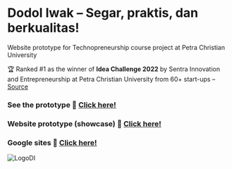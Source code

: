 # Dodol Iwak – Segar, praktis, dan berkualitas!
Website prototype for Technopreneurship course project at Petra Christian University<br>

🏆 Ranked #1 as the winner of <b>Idea Challenge 2022</b> by Sentra Innovation and Entrepreneurship at Petra Christian University from 60+ start-ups – [Source](https://github.com/luvnyen/DodolIwak/files/9191172/01-Pemenang.IC.2022.pdf)

### See the prototype 🦀 [Click here!](https://petra.id/dodol_iwak)<br>
### Website prototype (showcase) 🦐 [Click here!](https://photos.app.goo.gl/cdrwGwhNHF1niCXeA)<br>
### Google sites 🦈 [Click here!](https://sites.google.com/john.petra.ac.id/dodoliwak/)<br>

![LogoDI](https://user-images.githubusercontent.com/56993480/145040146-ae334f62-b7b4-46d5-9b00-0977124c382a.png)
